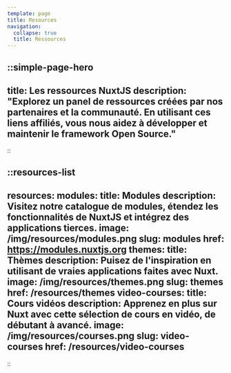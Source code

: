 ```yaml
---
template: page
title: Resources
navigation:
  collapse: true
  title: Ressources
---
```

::simple-page-hero
---
title: Les ressources NuxtJS
description: "Explorez un panel de ressources créées par nos partenaires et la communauté. En utilisant ces liens affiliés, vous nous aidez à développer et maintenir le framework Open Source."
---
::

::resources-list
---
resources:
  modules:
    title: Modules
    description: Visitez notre catalogue de modules, étendez les fonctionnalités de NuxtJS et intégrez des applications tierces.
    image: /img/resources/modules.png
    slug: modules
    href: https://modules.nuxtjs.org
  themes:
    title: Thèmes
    description: Puisez de l'inspiration en utilisant de vraies applications faites avec Nuxt.
    image: /img/resources/themes.png
    slug: themes
    href: /resources/themes
  video-courses:
    title: Cours vidéos
    description: Apprenez en plus sur Nuxt avec cette sélection de cours en vidéo, de débutant à avancé.
    image: /img/resources/courses.png
    slug: video-courses
    href: /resources/video-courses
---
::
